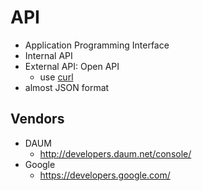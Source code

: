 # API
- Application Programming Interface
- Internal API
- External API: Open API
  - use [curl](https://okdevtv.com/mib/linux/curl)
- almost JSON format

## Vendors
- DAUM
  - http://developers.daum.net/console/
- Google
  - https://developers.google.com/